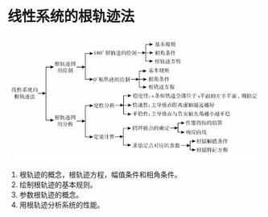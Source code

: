 # 线性系统的根轨迹法

![](attachments/Pasted%20image%2020240814100407.png)

1. 根轨迹的概念，根轨迹方程，幅值条件和相角条件。
2. 绘制根轨迹的基本规则。
3. 参数根轨迹的概念。
4. 用根轨迹分析系统的性能。

